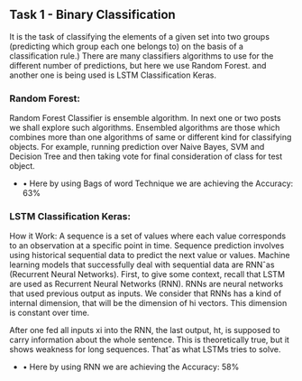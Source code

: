 
## Task 1 - Binary Classification

It is the task of classifying the elements of a given set into two groups (predicting
which group each one belongs to) on the basis of a classification rule.) There are many
classifiers algorithms to use for the different number of predictions, but here we use Random
Forest. and another one is being used is LSTM Classification Keras.

### Random Forest:
Random Forest Classifier is ensemble algorithm. In next one or two
posts we shall explore such algorithms. Ensembled algorithms are those which combines
more than one algorithms of same or different kind for classifying objects. For example,
running prediction over Naive Bayes, SVM and Decision Tree and then taking vote for final
consideration of class for test object.

  * • Here by using Bags of word Technique we are achieving the Accuracy: 63%


### LSTM Classification Keras:
How it Work: A sequence is a set of values where each value corresponds to an observation
at a specific point in time. Sequence prediction involves using historical sequential data
to predict the next value or values. Machine learning models that successfully deal with
sequential data are RNNˆas (Recurrent Neural Networks).
First, to give some context, recall that LSTM are used as Recurrent Neural Networks (RNN).
RNNs are neural networks that used previous output as inputs. We consider that
RNNs has a kind of internal dimension, that will be the dimension of hi vectors. This
dimension is constant over time.

After one fed all inputs xi into the RNN, the last output, ht, is supposed to carry
information about the whole sentence. This is theoretically true, but it shows weakness for
long sequences. Thatˆas what LSTMs tries to solve.
       
 * • Here by using RNN we are achieving the Accuracy: 58%
